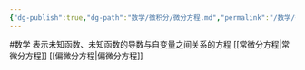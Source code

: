 ```yaml
---
{"dg-publish":true,"dg-path":"数学/微积分/微分方程.md","permalink":"/数学/微积分/微分方程/","noteIcon":"","created":"2024-04-16T13:01:27.384+08:00","updated":"2024-04-17T23:51:25.335+08:00"}
---
```


#数学 
表示未知函数、未知函数的导数与自变量之间关系的方程
[[常微分方程\|常微分方程]]
[[偏微分方程\|偏微分方程]]

